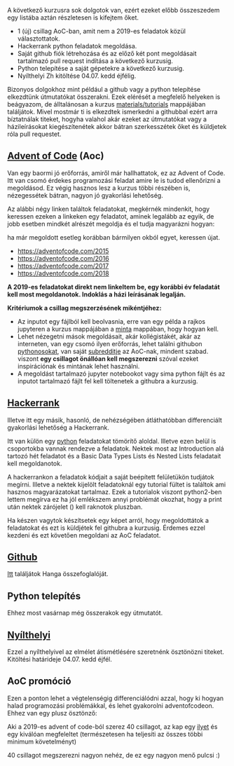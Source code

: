 A következő kurzusra sok dolgotok van, ezért ezeket előbb összeszedem egy listába aztán részletesen is kifejtem őket.
- 1 (új) csillag AoC-ban, amit nem a 2019-es feladatok közül választottatok.
- Hackerrank python feladatok megoldása.
- Saját github fiók létrehozása és az előző két pont megoldásait tartalmazó pull request indítása a következő kurzusig.
- Python telepítése a saját gépetekre a következő kurzusig.
- Nyílthelyi Zh kitöltése 04.07. kedd éjfélig.

Bizonyos dolgokhoz mint például a github vagy a python telepítése elkezdtünk útmutatókat összerakni.
Ezek elérését a megfelelő helyeken is beágyazom, de álltalánosan a kurzus [materials/tutorials](https://github.com/kbenya/teach-rajk-prog1-2020a/tree/master/materials/tutorials) 
mappájában találjátok. 
Mivel mostmár ti is elkezdtek ismerkedni a githubbal ezért arra bíztatnálak titeket, 
hogyha valahol akár ezeket az útmutatókat vagy a házileírásokat kiegészítenétek 
akkor bátran szerkesszétek őket és küldjetek róla pull requestet.

## [Advent of Code](https://adventofcode.com) (Aoc)

Van egy baormi jó erőforrás, amiről már hallhattatok, ez az Advent of Code. 
Itt van csomó érdekes programozási feladat amire le is tudod ellenőrizni a megoldásod. 
Ez végig hasznos lesz a kurzus többi részében is, 
nézegessétek bátran, nagyon jó gyakorlási lehetőség.

Az alábbi négy linken találtok feladatokat, 
megkérnék mindenkit, hogy keressen ezeken a linkeken egy feladatot,
aminek legalább az egyik, 
de jobb esetben mindkét alrészét megoldja és el tudja magyarázni hogyan:

ha már megoldott esetleg korábban bármilyen okból egyet, keressen újat.

- https://adventofcode.com/2015
- https://adventofcode.com/2016
- https://adventofcode.com/2017
- https://adventofcode.com/2018

**A 2019-es feladatokat direkt nem linkeltem be, egy korábbi év feladatát kell most megoldanotok. Indoklás a házi leírásának legalján.**

**Kritériumok a csillag megszerzésének mikéntjéhez:**
- Az inputot egy fájlból kell beolvasnia, erre van egy példa a rajkos jupyteren
 a kurzus mappájában a [minta](https://rajk.uni-corvinus.hu:8888/user/rajkjupyter/tree/notebooks/prog1-2020s/minta#notebooks) mappában, hogy hogyan kell.
- Lehet nézegetni mások megoldásait, akár kollégistákét, akár az interneten,
  van egy csomó ilyen erőforrás, lehet találni githubon 
  [pythonosokat](https://github.com/madacoo/advent_of_code_2017),
  van saját [subredditje](https://www.reddit.com/r/adventofcode/) az AoC-nak,
  mindent szabad. viszont **egy csillagot önállóan kell megszerezni**
  szóval ezeket inspirációnak és mintának lehet használni.
- A megoldást tartalmazó jupyter notebookot vagy sima python fájlt
  és az inputot tartalmazó fájlt fel kell töltenetek a githubra a kurzusig.
  
## [Hackerrank](https://www.hackerrank.com/dashboard) 

Illetve itt egy másik, hasonló, 
de nehézségében átláthatóbban differenciált gyakorlási lehetőség a Hackerrank.

Itt van külön egy [python](https://www.hackerrank.com/domains/python) feladatokat tömörítő aloldal. 
Illetve ezen belül is csoportokba vannak rendezve a feladatok. Nektek most az Introduction alá tartozó hét feladatot
és a Basic Data Types Lists és Nested Lists feladatait kell megoldanotok. 

A hackerrankon a feladatok kódjait a saját beépített felületükön tudjátok megírni. 
Illetve a nektek kijelölt feladatoknál egy tutorial fültet is találtok ami hasznos magyarázatokat tartalmaz.
Ezek a tutorialok viszont python2-ben lettem megírva ez ha jól emlékszem annyi problémát okozhat, hogy a print után nektek zárójelet () kell raknotok pluszban.

Ha készen vagytok készítsetek egy képet arról, hogy megoldottátok a feladatokat és ezt is küldjétek fel githubra a kurzusig.
Érdemes ezzel kezdeni és ezt követően megoldani az AoC feladatot.

## [Github](https://github.com/)

[Itt](https://github.com/kbenya/teach-rajk-prog1-2020a/blob/master/materials/tutorials/git_intro.md) találjátok Hanga összefoglalóját.


## Python telepítés
Ehhez most vasárnap még összerakok egy útmutatót.

## [Nyílthelyi](https://docs.google.com/forms/d/e/1FAIpQLSeOWTZbJUrvUzYnHqi4HJFhD3q0m8t3dblG9XgqT4Xbrkp6Aw/viewform?usp=sf_link)
Ezzel a nyílthelyivel az elmélet átismétlésére szeretnénk ösztönözni titeket. Kitöltési határideje 04.07. kedd éjfél.

## AoC promóció

Ezen a ponton lehet a végtelenségig differenciálódni azzal, 
hogy ki hogyan halad programozási problémákkal, és lehet gyakorolni adventofcodeon.
Ehhez van egy plusz ösztönző:

Aki a 2019-es advent of code-ból 
szerez 40 csillagot, az kap egy 
[ilyet](https://teespring.com/shop/adventofcode-2019?pid=379)
és egy kiválóan megfeleltet 
(természetesen ha teljesíti az összes többi minimum követelményt)

40 csillagot megszerezni nagyon nehéz, de ez egy nagyon menő pulcsi :)
